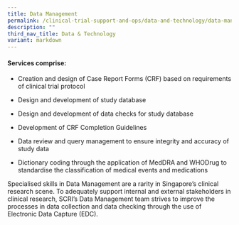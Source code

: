 ```yaml
---
title: Data Management
permalink: /clinical-trial-support-and-ops/data-and-technology/data-management/
description: ""
third_nav_title: Data & Technology
variant: markdown
---
```

#### Services comprise: 

*   Creation and design of Case Report Forms (CRF) based on requirements of clinical trial protocol
    
*   Design and development of study database
    
*   Design and development of data checks for study database
    
*   Development of CRF Completion Guidelines
    
*   Data review and query management to ensure integrity and accuracy of study data
    
*   Dictionary coding through the application of MedDRA and WHODrug to standardise the classification of medical events and medications


Specialised skills in Data Management are a rarity in Singapore’s clinical research scene. To adequately support internal and external stakeholders in clinical research, SCRI’s Data Management team strives to improve the processes in data collection and data checking through the use of Electronic Data Capture (EDC).